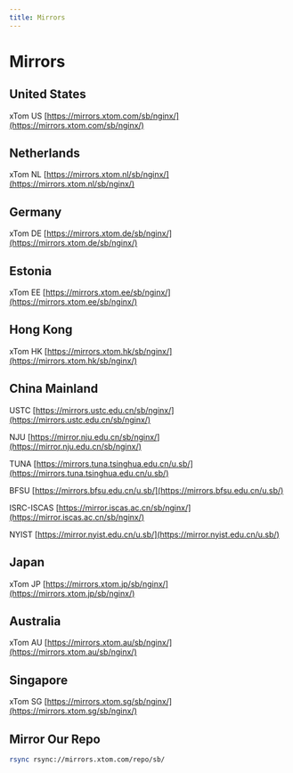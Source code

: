 ```yaml
---
title: Mirrors
---
```


# Mirrors

## United States

xTom US [https://mirrors.xtom.com/sb/nginx/](https://mirrors.xtom.com/sb/nginx/)

## Netherlands

xTom NL [https://mirrors.xtom.nl/sb/nginx/](https://mirrors.xtom.nl/sb/nginx/)

## Germany

xTom DE [https://mirrors.xtom.de/sb/nginx/](https://mirrors.xtom.de/sb/nginx/)

## Estonia

xTom EE [https://mirrors.xtom.ee/sb/nginx/](https://mirrors.xtom.ee/sb/nginx/)

## Hong Kong

xTom HK [https://mirrors.xtom.hk/sb/nginx/](https://mirrors.xtom.hk/sb/nginx/)

## China Mainland

USTC [https://mirrors.ustc.edu.cn/sb/nginx/](https://mirrors.ustc.edu.cn/sb/nginx/)

NJU [https://mirror.nju.edu.cn/sb/nginx/](https://mirror.nju.edu.cn/sb/nginx/)

TUNA [https://mirrors.tuna.tsinghua.edu.cn/u.sb/](https://mirrors.tuna.tsinghua.edu.cn/u.sb/)

BFSU [https://mirrors.bfsu.edu.cn/u.sb/](https://mirrors.bfsu.edu.cn/u.sb/)

ISRC-ISCAS [https://mirror.iscas.ac.cn/sb/nginx/](https://mirror.iscas.ac.cn/sb/nginx/)

NYIST [https://mirror.nyist.edu.cn/u.sb/](https://mirror.nyist.edu.cn/u.sb/)

## Japan

xTom JP [https://mirrors.xtom.jp/sb/nginx/](https://mirrors.xtom.jp/sb/nginx/)

## Australia

xTom AU [https://mirrors.xtom.au/sb/nginx/](https://mirrors.xtom.au/sb/nginx/)

## Singapore

xTom SG [https://mirrors.xtom.sg/sb/nginx/](https://mirrors.xtom.sg/sb/nginx/)

## Mirror Our Repo

```bash
rsync rsync://mirrors.xtom.com/repo/sb/
```
